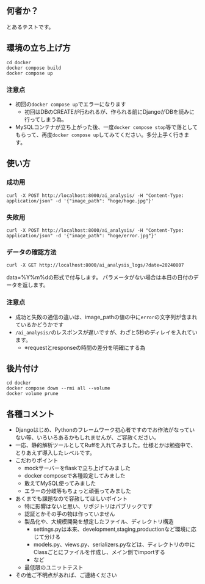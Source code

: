 ## 何者か？
とあるテストです。

## 環境の立ち上げ方
```:shell
cd docker
docker compose build
docker compose up
```

### 注意点
- 初回の`docker compose up`でエラーになります
  - 初回はDBのCREATEが行われるが、作られる前にDjangoがDBを読みに行ってしまう為。
- MySQLコンテナが立ち上がった後、一度`docker compose stop`等で落としてもらって、再度`docker compose up`してみてください。多分上手く行きます。

## 使い方
### 成功用
```:shell
curl -X POST http://localhost:8000/ai_analysis/ -H "Content-Type: application/json" -d '{"image_path": "hoge/hoge.jpg"}'
```

### 失敗用
```:shell
curl -X POST http://localhost:8000/ai_analysis/ -H "Content-Type: application/json" -d '{"image_path": "hoge/error.jpg"}'
```

### データの確認方法
```:shell
curl -X GET http://localhost:8000/ai_analysis_logs/?date=20240807
```
data=%Y%m%dの形式で付与します。
パラメータがない場合は本日の日付のデータを返します。

### 注意点
- 成功と失敗の通信の違いは、image_pathの値の中に`error`の文字列が含まれているかどうかです
- `/ai_analysis/`のレスポンスが遅いですが、わざと5秒のディレイを入れています。
  - ※requestとresponseの時間の差分を明確にする為

## 後片付け
```:shell
cd docker
docker compose down --rmi all --volume
docker volume prune
``` 

## 各種コメント

- Djangoはじめ、Pythonのフレームワーク初心者ですのでお作法がなっていない等、いろいろあるかもしれませんが、ご容赦ください。
- 一応、静的解析ツールとしてRuffを入れてみました。仕様とかは勉強中で、とりあえず導入したレベルです。
- こだわりポイント
  - mockサーバーをflaskで立ち上げてみました
  - docker composeで各種設定してみました
  - 敢えてMySQL使ってみました
  - エラーの分岐等もちょっと頑張ってみました
- あくまでも課題なので容赦してほしいポイント
  - 特に影響はないと思い、リポジトリはパブリックです
  - 認証とかその手の物は作っていません
  - 製品化や、大規模開発を想定したファイル、ディレクトリ構造
    - settings.pyは本来、development,staging,productionなど環境に応じて分ける
    - models.py、views.py、serializers.pyなどは、ディレクトリの中にClassごとにファイルを作成し、メイン側でimportする
    - など
  - 最低限のユニットテスト
- その他ご不明点があれば、ご連絡ください
